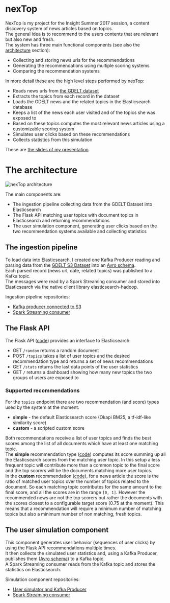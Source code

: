 # nexTop

NexTop is my project for the Insight Summer 2017 session, a content discovery system of news articles based on topics.<br>
The general idea is to recommend to the users contents that are relevant but also new and fresh.<br>
The system has three main functional components (see also the [architecture](#the-architecture) section):
- Collecting and storing news urls for the recommendations
- Generating the recommendations using multiple scoring systems
- Comparing the recommendation systems

In more detail these are the high level steps performed by nexTop:
- Reads news urls from [the GDELT dataset](https://aws.amazon.com/public-datasets/gdelt/)
- Extracts the topics from each record in the dataset
- Loads the GDELT news and the related topics in the Elasticsearch database
- Keeps a list of the news each user visited and of the topics she was exposed to
- Based on these topics computes the most relevant news articles using a customizable scoring system
- Simulates user clicks based on these recommendations
- Collects statistics from this simulation

These are [the slides of my presentation](https://docs.google.com/presentation/d/19dMRsMbs9zlJMDJpl5r7eY-QOlvzOLiLVmAlL-bc98w).

# The architecture

![nexTop architecture](/../images/img/Architecture.png?raw=true "nexTop architecture")

The main components are:
- The ingestion pipeline collecting data from the GDELT Dataset into Elasticsearch
- The Flask API matching user topics with document topics in Elasticsearch and returning recommendations
- The user simulation component, generating user clicks based on the two recommendation systems available and collecting statistics

## The ingestion pipeline

To load data into Elasticsearch, I created one Kafka Producer reading and parsing data from the [GDELT S3 Dataset](https://aws.amazon.com/public-datasets/gdelt/) into an [Avro schema](https://github.com/rentzso/producerS3/blob/master/src/main/resources/avroSchemas/parsed-gdelt-avro-schema.json).<br>
Each parsed record (news url, date, related topics) was published to a Kafka topic.<br>
The messages were read by a Spark Streaming consumer and stored into Elasticsearch via the native client library elasticsearch-hadoop.

Ingestion pipeline repositories:
- [Kafka producer connected to S3](https://github.com/rentzso/producerS3)
- [Spark Streaming consumer](https://github.com/rentzso/newsStreaming)

## The Flask API

The Flask API ([code](https://github.com/rentzso/nextop/blob/master/api/app/views.py)) provides an interface to Elasticsearch:
- GET `/random` returns a random document
- POST `/topics` takes a list of user topics and the desired recommendation type and returns a set of news recommendations
- GET `/stats` returns the last data points of the user statistics
- GET `/` returns a dashboard showing how many new topics the two groups of users are exposed to

### Supported recommendations

For the `topics` endpoint there are two recommendation (and score) types used by the system at the moment:
- **simple** - the default Elasticsearch score (Okapi BM25, a tf-idf-like similarity score)
- **custom** - a scripted custom score

Both recommendations receive a list of user topics and finds the best scores among the list of all documents which have at least one matching topic.<br>
The **simple** recommendation type ([code](https://github.com/rentzso/nextop/blob/master/api/app/views.py#L183)) computes its score summing up all the Elasticsearch scores from the matching user topic. In this setup a less frequent topic will contribute more than a common topic to the final score and the top scorers will be the documents matching more user topics.<br>
In the **custom** recommendation ([code](https://github.com/rentzso/nextop/blob/master/api/app/views.py#L142)), for a news article the score is the ratio of matched user topics over the number of topics related to the document. So each matching topic contributes for the same amount to the final score, and all the scores are in the range `[0, 1]`. However the recommended news are not the top scorers but rather the documents with the scores closest to a configurable target score (0.75 at the moment). This means that a recommendation will require a minimum number of matching topics but also a minimum number of non matching, fresh topics.

## The user simulation component

This component generates user behavior (sequences of user clicks) by using the Flask API recommendations multiple times.<br>
It then collects the simulated user statistics and, using a Kafka Producer, publishes them ([Avro schema](https://github.com/rentzso/simulatedUser/blob/master/src/main/resources/avroSchemas/user-stats-avro-schema.json)) to a Kafka topic.<br>
A Spark Streaming consumer reads from the Kafka topic and stores the statistics on Elasticsearch.

Simulation component repositories:
- [User simulator and Kafka Producer](https://github.com/rentzso/simulatedUser)
- [Spark Streaming consumer](https://github.com/rentzso/userStatsStreaming)
